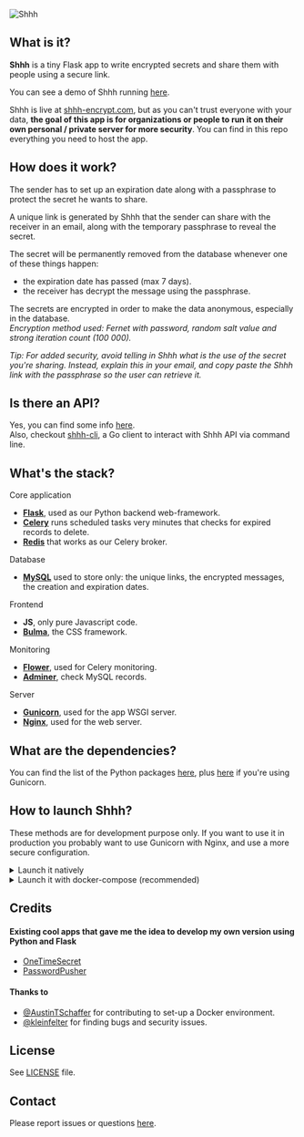 ![Shhh](https://i.imgur.com/0MPGbQj.png)

## What is it?

**Shhh** is a tiny Flask app to write encrypted secrets and share them with people
using a secure link.  

You can see a demo of Shhh running [here](https://i.imgur.com/XcuhA0o.gif).  

Shhh is live at [shhh-encrypt.com](https://shhh-encrypt.com), but as you can't trust 
everyone with your data, **the goal of this app is for organizations or people to run 
it on their own personal / private server for more security**. You can find in this repo 
everything you need to host the app.  

## How does it work?

The sender has to set up an expiration date along with a passphrase to protect 
the secret he wants to share.  

A unique link is generated by Shhh that the sender can share with the receiver in an email, along with the 
temporary passphrase to reveal the secret.  

The secret will be permanently removed from the database whenever one of these things happen:   
* the expiration date has passed (max 7 days).  
* the receiver has decrypt the message using the passphrase.  

The secrets are encrypted in order to make the data anonymous, especially in the database.  
_Encryption method used: Fernet with password, random salt value and strong iteration count (100 000)._  

_Tip: For added security, avoid telling in Shhh what is the use of the secret you're 
sharing. Instead, explain this in your email, and copy paste the Shhh link with the passphrase
so the user can retrieve it._  

## Is there an API?

Yes, you can find some info [here](https://github.com/smallwat3r/shhh/tree/master/shhh/api).  
Also, checkout [shhh-cli](https://github.com/smallwat3r/shhh-cli), a Go client to interact with Shhh API via command line.  

## What's the stack?

Core application  
* **[Flask](https://flask.palletsprojects.com/en/1.1.x/)**, used as our Python backend web-framework.  
* **[Celery](http://www.celeryproject.org/)** runs scheduled tasks very minutes that checks for expired records to delete.  
* **[Redis](https://redis.io/)** that works as our Celery broker.  

Database  
* **[MySQL](https://www.mysql.com/)** used to store only: the unique links, the encrypted messages, the creation and expiration dates.  

Frontend  
* **JS**, only pure Javascript code.  
* **[Bulma](https://bulma.io/)**, the CSS framework.  

Monitoring  
* **[Flower](https://flower.readthedocs.io/en/latest/)**, used for Celery monitoring.  
* **[Adminer](https://www.adminer.org/)**, check MySQL records.  

Server  
* **[Gunicorn](https://gunicorn.org/)**, used for the app WSGI server.  
* **[Nginx](https://www.nginx.com/)**, used for the web server.  


## What are the dependencies?

You can find the list of the Python packages [here](https://github.com/smallwat3r/shhh/blob/master/requirements.txt), plus [here](https://github.com/smallwat3r/shhh/blob/master/gunicorn/requirements-gunicorn.txt) if you're using Gunicorn.  

## How to launch Shhh?

These methods are for development purpose only. If you want to use it in production
you probably want to use Gunicorn with Nginx, and use a more secure configuration.  

<details>
<summary>Launch it natively</summary>

#### MySQL

You will need a MySQL server running on localhost in the background.  
Create a MySQL database and run the following script to generate the
table `links` that will store our data.  

```sql
CREATE TABLE `links` (
`slug_link` text,
`encrypted_text` text,
`date_created` datetime DEFAULT NULL,
`date_expires` datetime DEFAULT NULL
) ENGINE=InnoDB DEFAULT CHARSET=utf8;
```

This MySQL query can also be executed against the MySQL server instance via
the `mysql/initialize.sql` file.  

#### Redis  

You will also need Redis running on localhost in the background has it will
work as our Celery broker. Open a new terminal window and launch it.    
```sh
redis-server
```

#### Flask and Celery   

In another terminal window, clone this repository and go inside it.
```sh 
git clone https://github.com/smallwat3r/shhh.git && cd shhh
```

We recommend that you create a virtual environment for this project, so you can
install the required dependencies.  

```sh
virtualenv -p python3 venv
source venv/bin/activate
pip install -r requirements.txt
```

Stay in the virtual environment created.  

You then need to set up a few environment variables. These will be used to
configure Flask, as well as the app's connection to MySQL.  

```sh
export FLASK_APP=shhh
export FLASK_ENV=dev-local
export FLASK_DEBUG=1
export HOST_MYSQL=127.0.0.1
export USER_MYSQL=<your MySQL username>
export PASS_MYSQL=<your MySQL password>
export DB_MYSQL=<name of the MySQL database created>
```

We then need to launch our Celery worker.  

To launch our Celery worker, open a new terminal window, go to the
project and run  

```sh
source venv/bin/activate  # make sure we are connected to our virtual env.
celery -A shhh.tasks.tasks worker --loglevel=INFO
```

Then we need to launch Celery beat that will be triggered by the worker to
delete the expired records from the database every minutes.  

To launch Celery beat, open a third terminal window, go to the
project and run  

```sh
source venv/bin/activate  # make sure we are connected to our virtual env.
celery -A shhh.tasks.tasks beat --loglevel=INFO
```

Then go back to your first terminal where you first set-up your virtual env
and launch flask with

```sh
python -m flask run --host='0.0.0.0'
```

You can now access Shhh on http://localhost:5000/  

You should be able to see in your other terminal windows the logs from 
Redis, Celery and Celery beat trigerring and receiving tasks to check
and deleted the expired records.  
</details>

<details>
<summary>Launch it with docker-compose (recommended)</summary>

#### docker-compose  

You will need Docker, docker-compose and make installed on your machine.  

For development instances of Shhh, this repo contains 2 docker-compose
configurations. The configurations defines default settings for Shhh,
default settings for a containerized instance of MySQL server,
as default settings for Redis, Celery (worker + beat) and Nginx. To build and
run Shhh via docker-compose:  

```sh
docker-compose -f docker-compose.yml up -d         # run app with native Flask 
docker-compose -f docker-compose-nginx.yml up -d   # run app with Gunicorn <> Nginx 
```

or via Makefile:

```sh
make dc-start          # start app (with native Flask)
made dc-start-nginx    # start app (with Gunicorn <> Nginx)

                       # other commands
                       # --------------
make dc-stop           # stop app (with native Flask)
make dc-stop-nginx     # stop app (with Gunicorn <> Nginx)
make dc-reboot         # reboot app (with native Flask)
make dc-reboot-nginx   # reboot app (with Gunicorn <> Nginx)
make dc-cleanup        # clean (with native Flask)
make dc-cleanup-nginx  # clean (with Gunicorn <> Nginx)
```

Once the container image has finished building and starting, you can access:  

* Shhh at http://localhost:5000 (native Flask) or http://localhost (Gunicorn <> Nginx)  
* MySQL data records using Adminer via http://localhost:8080/  
* Celery monitoring using Flower via http://localhost:8888/  

_Note that Adminer and Flower are not running within Nginx._   

</details>

## Credits

#### Existing cool apps that gave me the idea to develop my own version using Python and Flask

* [OneTimeSecret](https://github.com/onetimesecret/onetimesecret)
* [PasswordPusher](https://github.com/pglombardo/PasswordPusher)

#### Thanks to

* [@AustinTSchaffer](https://github.com/AustinTSchaffer) for contributing to set-up a Docker environment.
* [@kleinfelter](https://github.com/kleinfelter) for finding bugs and security issues.

## License

See [LICENSE](https://github.com/smallwat3r/shhh/blob/master/LICENSE) file.  

## Contact

Please report issues or questions [here](https://github.com/smallwat3r/shhh/issues).
